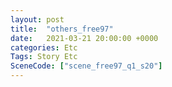 ```yaml
---
layout: post
title:  "others_free97"
date:   2021-03-21 20:00:00 +0000
categories: Etc
Tags: Story Etc
SceneCode: ["scene_free97_q1_s20"]
---
```

